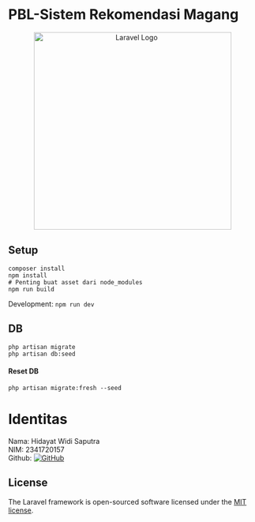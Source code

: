 # PBL-Sistem Rekomendasi Magang

<p align="center"><a href="https://laravel.com" target="_blank"><img src="https://raw.githubusercontent.com/laravel/art/master/logo-lockup/5%20SVG/2%20CMYK/1%20Full%20Color/laravel-logolockup-cmyk-red.svg" width="400" alt="Laravel Logo"></a></p>

## Setup

```
composer install
npm install
# Penting buat asset dari node_modules
npm run build
```

Development: `npm run dev`

## DB
```
php artisan migrate
php artisan db:seed
```
#### Reset DB
```
php artisan migrate:fresh --seed
```

# Identitas
Nama: Hidayat Widi Saputra\
NIM: 2341720157\
Github: [![GitHub](https://img.shields.io/badge/Raruu-181717?style=flat&logo=github)](https://github.com/Raruu)

## License
The Laravel framework is open-sourced software licensed under the [MIT license](https://opensource.org/licenses/MIT).
